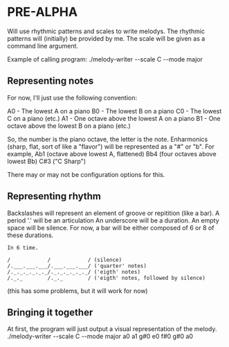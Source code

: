 # PRE-ALPHA
Will use rhythmic patterns and scales to write melodys.
The rhythmic patterns will (initially) be provided by me.
The scale will be given as a command line argument.

Example of calling program:
./melody-writer --scale C --mode major


## Representing notes
For now, I'll just use the following convention:

A0 - The lowest A on a piano
B0 - The lowest B on a piano
C0 - The lowest C on a piano
(etc.)
A1 - One octave above the lowest A on a piano
B1 - One octave above the lowest B on a piano
(etc.)

So, the number is the piano octave, the letter is the note.
Enharmonics (sharp, flat, sort of like a "flavor") will be represented as a "#" or "b".
For example, 
Ab1 (octave above lowest A, flattened)
Bb4 (four octaves above lowest Bb)
C#3 ("C Sharp")

There may or may not be configuration options for this.

## Representing rhythm
Backslashes will represent an element of groove or repitition (like a bar).
A period '.' will be an articulation
An underscore will be a duration.
An empty space will be silence.
For now, a bar will be either composed of 6 or 8 of these durations. 

	In 6 time.

	/            /            / (silence)
	/.___.___.___/.___.___.___/ ('quarter' notes)
	/._._._._._._/._._._._._._/ ('eigth' notes)
	/._._        /._._        / ('eigth' notes, followed by silence)

(this has some problems, but it will work for now)


## Bringing it together
At first, the program will just output a visual representation of the melody.
./melody-writer --scale C --mode major
a0 a1 g#0 e0 f#0 g#0 a0





